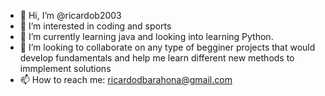 - 👋 Hi, I’m @ricardob2003
- 👀 I’m interested in coding and sports
- 🌱 I’m currently learning java and looking into learning Python. 
- 💞️ I’m looking to collaborate on any type of begginer projects that would develop fundamentals and help me learn different new methods to immplement solutions
- 📫 How to reach me: ricardodbarahona@gmail.com 

<!---
ricardob2003/ricardob2003 is a ✨ special ✨ repository because its `README.md` (this file) appears on your GitHub profile.
You can click the Preview link to take a look at your changes.
--->
